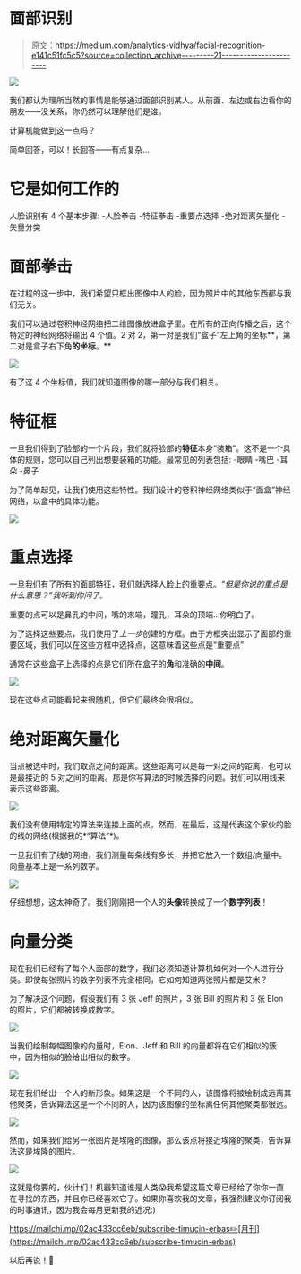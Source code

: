 # 面部识别

> 原文：<https://medium.com/analytics-vidhya/facial-recognition-e141c51fc5c5?source=collection_archive---------21----------------------->

![](img/853bc0edba13bdbf00d53f6e79cd2cb3.png)

我们都认为理所当然的事情是能够通过面部识别某人。从前面、左边或右边看你的朋友——没关系，你仍然可以理解他们是谁。

计算机能做到这一点吗？

简单回答，可以！长回答——有点复杂…

# 它是如何工作的

人脸识别有 4 个基本步骤:
-人脸拳击
-特征拳击
-重要点选择
-绝对距离矢量化
-矢量分类

# 面部拳击

在过程的这一步中，我们希望只框出图像中人的脸，因为照片中的其他东西都与我们无关。

我们可以通过卷积神经网络把二维图像放进盒子里。在所有的正向传播之后，这个特定的神经网络将输出 4 个值。2 对 2，第一对是我们“盒子”左上角的坐标**，第二对是盒子右下角**的坐标**。**

![](img/fc768bf488f7152696958863164a51ab.png)

有了这 4 个坐标值，我们就知道图像的哪一部分与我们相关。

# 特征框

一旦我们得到了脸部的一个片段，我们就将脸部的**特征**本身“装箱”。这不是一个具体的规则，您可以自己列出想要装箱的功能。最常见的列表包括:
-眼睛
-嘴巴
-耳朵
-鼻子

为了简单起见，让我们使用这些特性。我们设计的卷积神经网络类似于“面盒”神经网络，以盒中的具体功能。

![](img/b4369a7813c73a6c5feed16254d88d3f.png)

# 重点选择

一旦我们有了所有的面部特征，我们就选择人脸上的重要点。*“但是你说的重点是什么意思？”我听到你问了。*

重要的点可以是鼻孔的中间，嘴的末端，瞳孔，耳朵的顶端…你明白了。

为了选择这些要点，我们使用了*上一步*创建的方框。由于方框突出显示了面部的重要区域，我们可以在这些方框中选择点，这意味着这些点是“重要点”

通常在这些盒子上选择的点是它们所在盒子的**角**和准确的**中间**。

![](img/d84aac739af2d0763b8d96d0f39dd270.png)

现在这些点可能看起来很随机，但它们最终会很相似。

# 绝对距离矢量化

当点被选中时，我们取点之间的距离。这些距离可以是每一对之间的距离，也可以是最接近的 5 对之间的距离。那是你写算法的时候选择的问题。我们可以用线来表示这些距离。

![](img/fdf95fb61e48e867af80e498e5a055cd.png)

我们没有使用特定的算法来连接上面的点，然而，在最后，这是代表这个家伙的脸的线的网络(根据我的*“算法”*)。

一旦我们有了线的网络，我们测量每条线有多长，并把它放入一个数组/向量中。向量基本上是一系列数字。

![](img/41eafcac168d0d8cbd2ce1986f33a492.png)

仔细想想，这太神奇了。我们刚刚把一个人的**头像**转换成了一个**数字列表**！

# 向量分类

现在我们已经有了每个人面部的数字，我们必须知道计算机如何对一个人进行分类。即使每张照片的数字列表不完全相同，它如何知道两张照片都是艾米？

为了解决这个问题，假设我们有 3 张 Jeff 的照片，3 张 Bill 的照片和 3 张 Elon 的照片，它们都被转换成数字。

![](img/7f03825232e17bf333988c0c466851e6.png)

当我们绘制每幅图像的向量时，Elon、Jeff 和 Bill 的向量都将在它们相似的簇中，因为相似的脸给出相似的数字。

![](img/8cba5e1b441af46fac7841e1eda26151.png)

现在我们给出一个人的新形象。如果这是一个不同的人，该图像将被绘制成远离其他聚类，告诉算法这是一个不同的人，因为该图像的坐标离任何其他聚类都很远。

![](img/36d5651a3dbe49ed453cbb5d3e197c1e.png)

然而，如果我们给另一张图片是埃隆的图像，那么该点将接近埃隆的聚类，告诉算法这是埃隆的图片。

![](img/0a18b16aa499d85cf08c59505cbc393d.png)

这就是你要的，伙计们！机器知道谁是人类😱我希望这篇文章已经给了你你一直在寻找的东西，并且你已经喜欢它了。如果你喜欢我的文章，我强烈建议你订阅我的时事通讯，因为我会每月更新我的近况:)

https://mailchi.mp/02ac433cc6eb/subscribe-timucin-erbas✏️[月刊](https://mailchi.mp/02ac433cc6eb/subscribe-timucin-erbas)

以后再说！👋